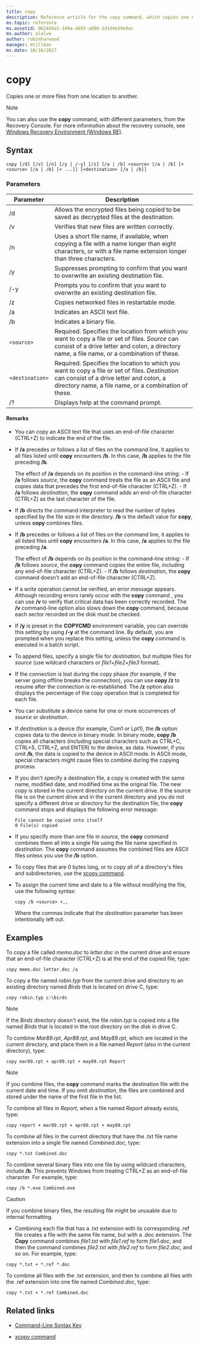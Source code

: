 ```yaml
---
title: copy
description: Reference article for the copy command, which copies one or more files from one location to another.
ms.topic: reference
ms.assetid: 9624d4a1-349a-4693-ad00-1d1d4e59e9ac
ms.author: alalve
author: robinharwood
manager: mtillman
ms.date: 10/16/2017
---
```


# copy

Copies one or more files from one location to another.

> [!NOTE]
> You can also use the **copy** command, with different parameters, from the Recovery Console. For more information about the recovery console, see [Windows Recovery Environment (Windows RE)](/windows-hardware/manufacture/desktop/windows-recovery-environment--windows-re--technical-reference).

## Syntax

```
copy [/d] [/v] [/n] [/y | /-y] [/z] [/a | /b] <source> [/a | /b] [+<source> [/a | /b] [+ ...]] [<destination> [/a | /b]]
```

### Parameters

| Parameter | Description |
| --------- | ----------- |
| /d | Allows the encrypted files being copied to be saved as decrypted files at the destination. |
| /v | Verifies that new files are written correctly. |
| /n | Uses a short file name, if available, when copying a file with a name longer than eight characters, or with a file name extension longer than three characters. |
| /y | Suppresses prompting to confirm that you want to overwrite an existing destination file. |
| /-y | Prompts you to confirm that you want to overwrite an existing destination file. |
| /z | Copies networked files in restartable mode. |
| /a | Indicates an ASCII text file. |
| /b | Indicates a binary file. |
| `<source>` | Required. Specifies the location from which you want to copy a file or set of files. *Source* can consist of a drive letter and colon, a directory name, a file name, or a combination of these. |
| `<destination>` | Required. Specifies the location to which you want to copy a file or set of files. *Destination* can consist of a drive letter and colon, a directory name, a file name, or a combination of these. |
| /? | Displays help at the command prompt. |

#### Remarks

- You can copy an ASCII text file that uses an end-of-file character (CTRL+Z) to indicate the end of the file.

- If **/a** precedes or follows a list of files on the command line, it applies to all files listed until **copy** encounters **/b**. In this case, **/b** applies to the file preceding **/b**.

    The effect of **/a** depends on its position in the command-line string:
      - If **/a** follows *source*, the **copy** command treats the file as an ASCII file and copies data that precedes the first end-of-file character (CTRL+Z).
      - If **/a** follows *destination*, the **copy** command adds an end-of-file character (CTRL+Z) as the last character of the file.

- If **/b** directs the command interpreter to read the number of bytes specified by the file size in the directory. **/b** is the default value for **copy**, unless **copy** combines files.

- If **/b** precedes or follows a list of files on the command line, it applies to all listed files until **copy** encounters **/a**. In this case, **/a** applies to the file preceding **/a**.

    The effect of **/b** depends on its position in the command–line string:
        - If **/b** follows *source*, the **copy** command copies the entire file, including any end-of-file character (CTRL+Z).
        - If **/b** follows *destination*, the **copy** command doesn't add an end-of-file character (CTRL+Z).

- If a write operation cannot be verified, an error message appears. Although recording errors rarely occur with the **copy** command , you can use **/v** to verify that critical data has been correctly recorded. The **/v** command-line option also slows down the **copy** command, because each sector recorded on the disk must be checked.

- If **/y** is preset in the **COPYCMD** environment variable, you can override this setting by using **/-y** at the command line. By default, you are prompted when you replace this setting, unless the **copy** command is executed in a batch script.

- To append files, specify a single file for *destination*, but multiple files for *source* (use wildcard characters or *file1*+*file2*+*file3* format).

- If the connection is lost during the copy phase (for example, if the server going offline breaks the connection), you can use **copy /z** to resume after the connection is re-established. The **/z** option also displays the percentage of the copy operation that is completed for each file.

- You can substitute a device name for one or more occurrences of *source* or *destination*.

- If *destination* is a device (for example, Com1 or Lpt1), the **/b** option copies data to the device in binary mode. In binary mode, **copy /b** copies all characters (including special characters such as CTRL+C, CTRL+S, CTRL+Z, and ENTER) to the device, as data. However, if you omit **/b**, the data is copied to the device in ASCII mode. In ASCII mode, special characters might cause files to combine during the copying process.

- If you don't specify a destination file, a copy is created with the same name, modified date, and modified time as the original file. The new copy is stored in the current directory on the current drive. If the source file is on the current drive and in the current directory and you do not specify a different drive or directory for the destination file, the **copy** command stops and displays the following error message:

    ```
    File cannot be copied onto itself
    0 File(s) copied
    ```

- If you specify more than one file in *source*, the **copy** command combines them all into a single file using the file name specified in *destination*. The **copy** command assumes the combined files are ASCII files unless you use the **/b** option.

- To copy files that are 0 bytes long, or to copy all of a directory's files and subdirectories, use the [xcopy command](xcopy.md).

- To assign the current time and date to a file without modifying the file, use the following syntax:

    ```
    copy /b <source> +,,
    ```

    Where the commas indicate that the *destination* parameter has been intentionally left out.

## Examples

To copy a file called *memo.doc* to *letter.doc* in the current drive and ensure that an end-of-file character (CTRL+Z) is at the end of the copied file, type:

```
copy memo.doc letter.doc /a
```

To copy a file named *robin.typ* from the current drive and directory to an existing directory named *Birds* that is located on drive C, type:

```
copy robin.typ c:\birds
```

> [!NOTE]
> If the *Birds* directory doesn't exist, the file *robin.typ* is copied into a file named *Birds* that is located in the root directory on the disk in drive C.

To combine *Mar89.rpt*, *Apr89.rpt*, and *May89.rpt*, which are located in the current directory, and place them in a file named *Report* (also in the current directory), type:

```
copy mar89.rpt + apr89.rpt + may89.rpt Report
```

> [!NOTE]
> If you combine files, the **copy** command marks the destination file with the current date and time. If you omit *destination*, the files are combined and stored under the name of the first file in the list.

To combine all files in *Report*, when a file named *Report* already exists, type:

```
copy report + mar89.rpt + apr89.rpt + may89.rpt
```

To combine all files in the current directory that have the .txt file name extension into a single file named *Combined.doc*, type:

```
copy *.txt Combined.doc
```

To combine several binary files into one file by using wildcard characters, include **/b**. This prevents Windows from treating CTRL+Z as an end-of-file character. For example, type:

```
copy /b *.exe Combined.exe
```

> [!CAUTION]
> If you combine binary files, the resulting file might be unusable due to internal formatting.

- Combining each file that has a .txt extension with its corresponding .ref file creates a file with the same file name, but with a .doc extension. The **Copy** command combines *file1.txt* with *file1.ref* to form *file1.doc*, and then the command combines *file2.txt* with *file2.ref* to form *file2.doc*, and so on. For example, type:

```
copy *.txt + *.ref *.doc
```

To combine all files with the .txt extension, and then to combine all files with the .ref extension into one file named *Combined.doc*, type:

```
copy *.txt + *.ref Combined.doc
```

## Related links

- [Command-Line Syntax Key](command-line-syntax-key.md)

- [xcopy command](xcopy.md)
